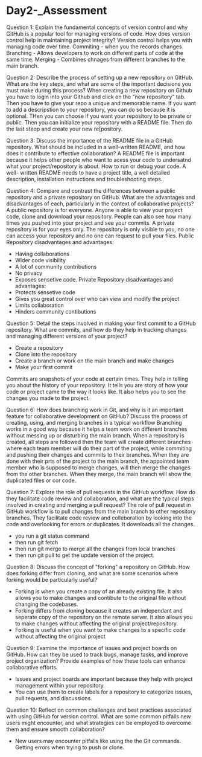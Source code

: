 # Day2-_Assessment

Question 1:
Explain the fundamental concepts of version control and why GitHub is a popular tool for managing versions of code. How does version control help in maintaining project integrity?
Version control helps you with managing code over time. 
Commiting - when you the records changes.
Branching - Allows developers to work on different parts of code at the same time.
Merging - Combines chnages from different branches to the main branch.

Question 2:
Describe the process of setting up a new repository on GitHub. What are the key steps, and what are some of the important decisions you must make during this process?
When creating a new repository on Github you have to login into your Github and click on the "new repository" tab. Then you have to give your repo a unique and memorable name.
If you want to add a descripstion to your repository, you can do so because it is optional. THen you can choose if you want your repository to be private or public.
Then you can initialize your repository with a README file. Then do the last steop and create your new re[pository.

Question 3:
Discuss the importance of the README file in a GitHub repository. What should be included in a well-written README, and how does it contribute to effective collaboration?
A README file is important because it helps other people who want to acess your code to undersatnd what your project/repository is about. How to run or debug your code.  A well-
written README needs to have a project title, a well detailed description, installation instructions and troubleshooting steps.

Question 4:
Compare and contrast the differences between a public repository and a private repository on GitHub. What are the advantages and disadvantages of each,
particularly in the context of collaborative projects?
A public repository is for everyone. Anyone is able to view your project code, clone and download your repository. 
People can also see how many times you pushed into your project and see your commits.
A private repository is for your eyes only. The repository is only visible to you, no one can access your repository and no one can request to pull your files.
Public Repository disadvantages and advantages:
- Having collaborations
- Wider code visibility
- A lot of community contributions
- No privacy
- Exposes sensetive code.
Private Repository disadvantages and advantages:
- Protects sensetive code
- Gives you great control over who can view and modify the project
- Limits collaboration
- Hinders community contibutions

Question 5:
Detail the steps involved in making your first commit to a GitHub repository. What are commits, and how do they help in tracking changes and managing different versions of your project?
- Create a repository
- Clone into the repository
- Create a branch or work on the main branch and make changes
- Make your first commit

Commits are snapshots of your code at certain times. They help in telling you about the history of your repository. It tells you are story of how your code or project
came to the way it looks like. It also helps you to see the changes you made to the project.

Question 6:
How does branching work in Git, and why is it an important feature for collaborative development on GitHub? Discuss the process of creating, using, and merging branches in a typical workflow
Branching works in a good way because it helps a team work on different branches without messing up or disturbing the main branch. When a repository is created, all steps are followed then the team will create different branches where each team member will do their part of the project, while commiting and pushing their changes and commits to their branches. 
When they are done with their prts of the project to the main branch, the appointed team member who is supposed to merge changes, will then merge the changes from the other branches.
When they merge, the main branch will show the duplicated files or cor code.

Question 7:
Explore the role of pull requests in the GitHub workflow. How do they facilitate code review and collaboration, and what are the typical steps involved in creating and merging a pull request?
The role of pull request in GitHub workflow is to pull changes from the main branch to other repository branches. They facilitate code review and colleboration by looking into the code
and overlooking for errors or duplicates. It downloads all the changes.
- you run a git status command
- then run git fetch
- then run git merge to merge all the changes from local branches
- then run git pull to get the update version of the project.

Question 8:
Discuss the concept of "forking" a repository on GitHub. How does forking differ from cloning, and what are some scenarios where forking would be particularly useful?
- Forking is when you create a copy of an already existing file. It also allows you to make changes and contibute to the original file without changing the codebases.
- Forking differs from cloning because it creates an independant and seperate copy of the repository on the remote server. It also allows you to make changes without affecting
  the original project/repository.
- Forking is useful when you want to make changes to a specific code without affecting the original project

Question 9:
Examine the importance of issues and project boards on GitHub. How can they be used to track bugs, manage tasks, and improve project organization? Provide examples of how these tools can enhance collaborative efforts.
- Issues and project boards are important because they help with project management within your repository.
-  You can use them to create labels for a repository to categorize issues, pull requests, and discussions.

Question 10:
Reflect on common challenges and best practices associated with using GitHub for version control. What are some common pitfalls new users might encounter, and what strategies can be employed to overcome them and ensure smooth collaboration? 
- New users may encounter pitfalls like using the the Git commands. Getting errors when trying to push or clone.

  
